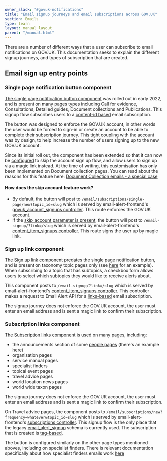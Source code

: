 ```yaml
---
owner_slack: "#govuk-notifications"
title: "Email signup journeys and email subscriptions across GOV.UK"
section: Emails
type: learn
layout: manual_layout
parent: "/manual.html"
---
```


There are a number of different ways that a user can subscribe to email notifications on GOV.UK. This documentation seeks to explain the different signup journeys, and types of subscription that are created.

## Email sign up entry points

### Single page notification button component

[The single page notification button component][single-page-notification-button] was rolled out in early 2022, and is present on many pages types including Call for evidence, Consultations, Detailed guides, Document collections and Publications. This signup flow subscribes users to a [content-id based][email-alert-api-documentation-content-id] email subscription.

The button was designed to enforce the GOV.UK account, in other words the user would be forced to sign-in or create an account to be able to complete their subscription journey. This tight coupling with the account was by design, to help increase the number of users signing up to the new GOV.UK account.

Since its initial roll out, the component has been extended so that it can now be [configured][skip-account-documentation] to skip the account sign up flow, and allow users to sign up via a magic link instead. At the time of writing, this customisation has only been implemented on Document collection pages. You can read about the reasons for this feature here: [Document Collection emails - a special case][document-collection-emails-documenation]

[document-collection-emails-documenation]: /manual/document-collection-emails-a-special-case.html

#### How does the skip account feature work?

- By default, the button will post to `/email/subscriptions/single-page/new?topic_id=slug` which is served by email-alert-frontend's [govuk_account_signups controller][email-alert-frontend-account-controller]. This route enforces the GOV.UK account.
- If the [skip_account parameter is present][govuk-publishing-components-present], the button will post to `/email-signup/?link=/slug` which is served by email-alert-frontend's [content_item_signups controller][email-alert-frontend-content-item-controller]. This route signs the user up by magic link.

[single-page-notification-button]: https://components.publishing.service.gov.uk/component-guide/single_page_notification_button
[skip-account-documentation]: https://components.publishing.service.gov.uk/component-guide/single_page_notification_button/with_skip_account
[email-alert-api-documentation-content-id]: https://github.com/alphagov/email-alert-api/blob/main/docs/matching-content-to-subscriber-lists.md#uuid-field
[email-alert-frontend-account-controller]:https://github.com/alphagov/email-alert-frontend/blob/810f3bd43dde903ca85cbf99c073c61bf037ca16/config/routes.rb#L39
[govuk-publishing-components-present]: https://github.com/alphagov/govuk_publishing_components/blob/main/lib/govuk_publishing_components/presenters/single_page_notification_button_helper.rb#L64-L66

### Sign up link component

[The Sign up link component][sign-up-link] predates the single page notification button, and is present on taxonomy topic pages only (see [here][taxonomy-topic-example] for an example). When subscribing to a topic that has subtopics, a checkbox form allows users to select which subtopics they would like to receive alerts about.

This component posts to `/email-signup/?link=/slug` which is served by email-alert-frontend's [content_item_signups controller][email-alert-frontend-content-item-controller]. This controller makes a request to Email Alert API for a [links-based][email-alert-api-documentation-links] email subscription.

The signup journey does not enforce the GOV.UK account, the user must enter an email address and is sent a magic link to confirm their subscription.

[sign-up-link]: https://components.publishing.service.gov.uk/component-guide/signup_link
[taxonomy-topic-example]: https://www.gov.uk/education
[email-alert-api-documentation-links]: https://github.com/alphagov/email-alert-api/blob/main/docs/matching-content-to-subscriber-lists.md#json-fields
[email-alert-frontend-content-item-controller]: https://github.com/alphagov/email-alert-frontend/blob/810f3bd43dde903ca85cbf99c073c61bf037ca16/config/routes.rb#L11

### Subscription links component

[The Subscription links component][subscription-links] is used on many pages, including:

- the announcements section of some [people pages][people-finder] (there's an example [here][rishi-sunak-page])
- organisation pages
- service manual pages
- specialist finders
- topical event pages
- travel advice pages
- world location news pages
- world wide taxon pages

The signup journey does not enforce the GOV.UK account, the user must enter an email address and is sent a magic link to confirm their subscription.

On Travel advice pages, the component posts to `/email/subscriptions/new?frequency=whatever&topic_id=slug` which is served by email-alert-frontend's [subscriptions controller][email-alert-frontend-subscriptions-controller]. This signup flow is the only place that the legacy [email_alert_signup][email-alert-schema] schema is currently used. The subscription that is created is [tag-based][email-alert-api-documentation-links].

The button is configured similarly on the other page types mentioned aboves, including on specialist finders. There is relevant documentation specifically about how specialist finders emails work [here][finder-frontend-docs]

[subscription-links]: https://components.publishing.service.gov.uk/component-guide/subscription_links
[people-finder]: https://www.gov.uk/government/people
[rishi-sunak-page]: https://www.gov.uk/government/people/rishi-sunak#announcements
[email-alert-frontend-subscriptions-controller]:https://github.com/alphagov/email-alert-frontend/blob/main/config/routes.rb#L35
[finder-frontend-docs]: https://github.com/alphagov/finder-frontend/blob/main/docs/finder-email-alerts.md
[email-alert-schema]: https://github.com/alphagov/publishing-api/blob/main/content_schemas/dist/formats/email_alert_signup/notification/schema.json
[email-alert-api-documentation-links]: https://github.com/alphagov/email-alert-api/blob/main/docs/matching-content-to-subscriber-lists.md#json-fields
